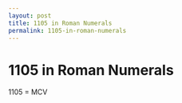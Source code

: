 ```yaml
---
layout: post
title: 1105 in Roman Numerals
permalink: 1105-in-roman-numerals
---
```


# 1105 in Roman Numerals

1105 = MCV

